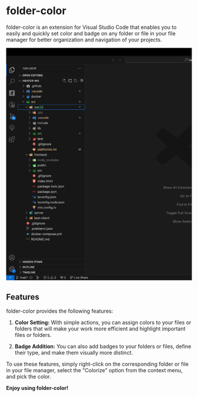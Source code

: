 # folder-color

folder-color is an extension for Visual Studio Code that enables you to easily and quickly set color and badge on any folder or file in your file manager for better organization and navigation of your projects.

![vscode-folder-colorizer](https://github.com/egorovsa/vscode-folder-colorizer/blob/develop/GIF.gif?raw=true)

## Features

folder-color provides the following features:

1. **Color Setting:** With simple actions, you can assign colors to your files or folders that will make your work more efficient and highlight important files or folders.

2. **Badge Addition:** You can also add badges to your folders or files, define their type, and make them visually more distinct.

To use these features, simply right-click on the corresponding folder or file in your file manager, select the "Colorize" option from the context menu, and pick the color.

**Enjoy using folder-color!**
